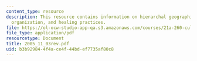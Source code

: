 ```yaml
---
content_type: resource
description: This resource contains information on hierarchal geographic distribution,spacial
  organization, and healing practices.
file: https://ol-ocw-studio-app-qa.s3.amazonaws.com/courses/21a-260-culture-embodiment-and-the-senses-fall-2005/b3b929844f4ace4f44bdef7735af80c8_2005_11_03rev.pdf
file_type: application/pdf
resourcetype: Document
title: 2005_11_03rev.pdf
uid: b3b92984-4f4a-ce4f-44bd-ef7735af80c8
---
```

